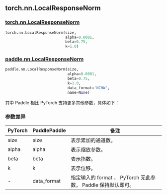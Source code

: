 ## torch.nn.LocalResponseNorm
### [torch.nn.LocalResponseNorm](https://pytorch.org/docs/stable/generated/torch.nn.LocalResponseNorm.html?highlight=localre#torch.nn.LocalResponseNorm)

```python
torch.nn.LocalResponseNorm(size,
                           alpha=0.0001,
                           beta=0.75,
                           k=1.0)
```

### [paddle.nn.LocalResponseNorm](https://www.paddlepaddle.org.cn/documentation/docs/zh/api/paddle/nn/LocalResponseNorm_cn.html)

```python
paddle.nn.LocalResponseNorm(size,
                            alpha=0.0001,
                            beta=0.75,
                            k=1.0,
                            data_format='NCHW',
                            name=None)
```

其中 Paddle 相比 PyTorch 支持更多其他参数，具体如下：
### 参数差异
| PyTorch       | PaddlePaddle | 备注                                                   |
| ------------- | ------------ | ------------------------------------------------------ |
| size   | size | 表示累加的通道数。                   |
| alpha   | alpha | 表示缩放参数。                   |
| beta   | beta | 表示指数。                   |
| k   | k | 表示位移。                   |
| -   | data_format | 指定输入的 format ， PyTorch 无此参数， Paddle 保持默认即可。                  |
